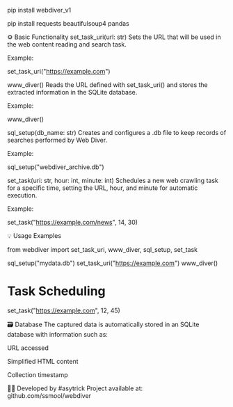 pip install webdiver_v1

pip install requests beautifulsoup4 pandas

⚙️ Basic Functionality
set_task_uri(url: str)
Sets the URL that will be used in the web content reading and search task.

Example:

set_task_uri("https://example.com")

www_diver()
Reads the URL defined with set_task_uri() and stores the extracted information in the SQLite database.

Example:

www_diver()

sql_setup(db_name: str)
Creates and configures a .db file to keep records of searches performed by Web Diver.

Example:

sql_setup("webdiver_archive.db")

set_task(uri: str, hour: int, minute: int)
Schedules a new web crawling task for a specific time, setting the URL, hour, and minute for automatic execution.

Example:

set_task("https://example.com/news", 14, 30)

💡 Usage Examples

from webdiver import set_task_uri, www_diver, sql_setup, set_task

sql_setup("mydata.db")
set_task_uri("https://example.com")
www_diver()

# Task Scheduling
set_task("https://example.com", 12, 45)

🗃️ Database
The captured data is automatically stored in an SQLite database with information such as:

URL accessed

Simplified HTML content

Collection timestamp

👨‍💻 Developed by
#asytrick
Project available at: github.com/ssmool/webdiver